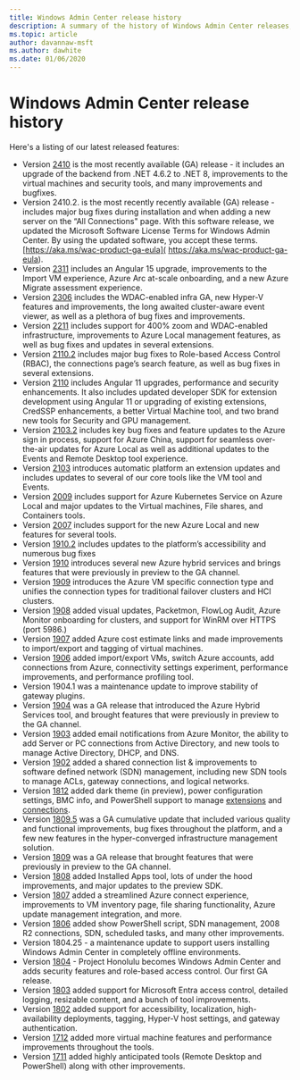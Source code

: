 ```yaml
---
title: Windows Admin Center release history
description: A summary of the history of Windows Admin Center releases, including links to download them.
ms.topic: article
author: davannaw-msft
ms.author: dawhite
ms.date: 01/06/2020
---
```

# Windows Admin Center release history

Here's a listing of our latest released features:

- Version [2410](https://aka.ms/wac2410) is the most recently available (GA) release - it includes an upgrade of the backend from .NET 4.6.2 to .NET 8, improvements to the virtual machines and security tools, and many improvements and bugfixes.
- Version 2410.2. is the most recently recently available (GA) release - includes major bug fixes during installation and when adding a new server on the “All Connections" page. With this software release, we updated the Microsoft Software License Terms for Windows Admin Center. By using the updated software, you accept these terms. [https://aka.ms/wac-product-ga-eula]( https://aka.ms/wac-product-ga-eula).
- Version [2311](https://aka.ms/wac2311) includes an Angular 15 upgrade, improvements to the Import VM experience, Azure Arc at-scale onboarding, and a new Azure Migrate assessment experience.
- Version [2306](https://aka.ms/wac2306) includes the WDAC-enabled infra GA, new Hyper-V features and improvements, the long awaited cluster-aware event viewer, as well as a plethora of bug fixes and improvements.
- Version [2211](https://aka.ms/wac2211) includes support for 400% zoom and WDAC-enabled infrastructure, improvements to Azure Local management features, as well as bug fixes and updates in several extensions.
- Version [2110.2](https://aka.ms/wac2110.2) includes major bug fixes to Role-based Access Control (RBAC), the connections page’s search feature, as well as bug fixes in several extensions.
- Version [2110](https://aka.ms/wac2110) includes Angular 11 upgrades, performance and security enhancements. It also includes updated developer SDK for extension development using Angular 11 or upgrading of existing extensions, CredSSP enhancements, a better Virtual Machine tool, and two brand new tools for Security and GPU management.
- Version [2103.2](https://aka.ms/wac2103.2) includes key bug fixes and feature updates to the Azure sign in process, support for Azure China, support for seamless over-the-air updates for Azure Local as well as additional updates to the Events and Remote Desktop tool experience.
- Version [2103](https://aka.ms/wac2103) introduces automatic platform an extension updates and includes updates to several of our core tools like the VM tool and Events.
- Version [2009](https://aka.ms/wac2009) includes support for Azure Kubernetes Service on Azure Local and major updates to the Virtual machines, File shares, and Containers tools.
- Version [2007](https://aka.ms/wac2007) includes support for the new Azure Local and new features for several tools.
- Version [1910.2](https://aka.ms/wac1910.2) includes updates to the platform’s accessibility and numerous bug fixes
- Version [1910](https://aka.ms/wac1910) introduces several new Azure hybrid services and brings features that were previously in preview to the GA channel.
- Version [1909](https://aka.ms/wac1909) introduces the Azure VM specific connection type and unifies the connection types for traditional failover clusters and HCI clusters.
- Version [1908](https://aka.ms/wac1908) added visual updates, Packetmon, FlowLog Audit, Azure Monitor onboarding for clusters, and support for WinRM over HTTPS (port 5986.)
- Version [1907](https://aka.ms/wac1907) added Azure cost estimate links and made improvements to import/export and tagging of virtual machines.
- Version [1906](https://aka.ms/wac1906) added import/export VMs, switch Azure accounts, add connections from Azure, connectivity settings experiment, performance improvements, and performance profiling tool.
- Version 1904.1 was a maintenance update to improve stability of gateway plugins.
- Version [1904](https://aka.ms/wac1904) was a GA release that introduced the Azure Hybrid Services tool, and brought features that were previously in preview to the GA channel.
- Version [1903](https://aka.ms/wac1903) added email notifications from Azure Monitor, the ability to add Server or PC connections from Active Directory, and new tools to manage Active Directory, DHCP, and DNS.
- Version [1902](https://aka.ms/wac1902) added a shared connection list & improvements to software defined network (SDN) management, including new SDN tools to manage ACLs, gateway connections, and logical networks.
- Version [1812](https://aka.ms/wac1812) added dark theme (in preview), power configuration settings, BMC info, and PowerShell support to manage [extensions](../configure/using-extensions.md#manage-extensions-with-powershell) and [connections](../use/get-started.md#use-powershell-to-import-or-export-your-connections-with-tags).
- Version [1809.5](https://aka.ms/wac1809.5) was a GA cumulative update that included various quality and functional improvements, bug fixes throughout the platform, and a few new features in the hyper-converged infrastructure management solution.
- Version [1809](https://cloudblogs.microsoft.com/windowsserver/2018/09/20/windows-admin-center-1809-and-sdk-now-generally-available/) was a GA release that brought features that were previously in preview to the GA channel.
- Version [1808](https://aka.ms/WACPreview1808-InsiderBlog) added Installed Apps tool, lots of under the hood improvements, and major updates to the preview SDK.
- Version [1807](https://aka.ms/WACPreview1807-InsiderBlog) added a streamlined Azure connect experience, improvements to VM inventory page, file sharing functionality, Azure update management integration, and more.
- Version [1806](https://aka.ms/WACPreview1806-InsiderBlog) added show PowerShell script, SDN management, 2008 R2 connections, SDN, scheduled tasks, and many other improvements.
- Version 1804.25 - a maintenance update to support users installing Windows Admin Center in completely offline environments.
- Version [1804](https://cloudblogs.microsoft.com/windowsserver/2018/04/12/announcing-windows-admin-center-our-reimagined-management-experience/) - Project Honolulu becomes Windows Admin Center and adds security features and role-based access control. Our first GA release.
- Version [1803](https://blogs.windows.com/windowsexperience/2018/03/13/announcing-project-honolulu-technical-preview-1803-and-rsat-insider-preview-for-windows-10) added support for Microsoft Entra access control, detailed logging, resizable content, and a bunch of tool improvements.
- Version [1802](https://blogs.windows.com/windowsexperience/2018/02/13/announcing-windows-server-insider-preview-build-17093-project-honolulu-technical-preview-1802) added support for accessibility, localization, high-availability deployments, tagging, Hyper-V host settings, and gateway authentication.
- Version [1712](https://blogs.windows.com/windowsexperience/2017/12/19/announcing-project-honolulu-technical-preview-1712-build-05002) added more virtual machine features and performance improvements throughout the tools.
- Version [1711](https://cloudblogs.microsoft.com/windowsserver/2017/12/01/1711-update-to-project-honolulu-technical-preview-is-now-available/) added highly anticipated tools (Remote Desktop and PowerShell) along with other improvements.
